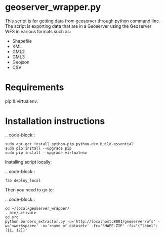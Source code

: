 geoserver_wrapper.py
====================


This script is for getting data from geoserver through python command line. The script is exporting
data that are in a Geoserver using the Geoserver WFS in various formats such as:
* Shapefile
* KML
* GML2
* GML3
* Geojson
* CSV


Requirements
=============

pip & virtualenv.

Installation instructions
=========================

.. code-block::

    sudo apt-get install python-pip python-dev build-essential
    sudo pip install --upgrade pip
    sudo pip install --upgrade virtualenv

Installing script locally:

.. code-block::

    fab deploy_local

Then you need to go to:

.. code-block::

    cd ~/local/geoserver_wrapper/
    . bin/activate
    cd src
    python borders_extractor.py -u='http://localhost:8081/geoserver/wfs' -w='<workspace>' -n='<name of dataset>' -fr='SHAPE-ZIP' -fi='{"label": [11, 12]}'

